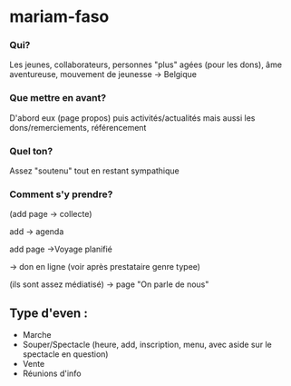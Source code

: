 # mariam-faso


### Qui?

Les jeunes, collaborateurs, personnes "plus" agées (pour les dons), âme aventureuse, mouvement de jeunesse -> Belgique

### Que mettre en avant?

D'abord eux (page propos) puis activités/actualités mais aussi les dons/remerciements,
référencement

### Quel ton?
Assez "soutenu" tout en restant sympathique

### Comment s'y prendre?
(add page -> collecte)

add -> agenda

add page ->Voyage planifié

-> don en ligne (voir après prestataire genre typee)

(ils sont assez médiatisé) -> page "On parle de nous"

## Type d'even : 
  
  * Marche 
  * Souper/Spectacle (heure, add, inscription, menu, avec aside sur le spectacle en question)
  * Vente
  * Réunions d'info
